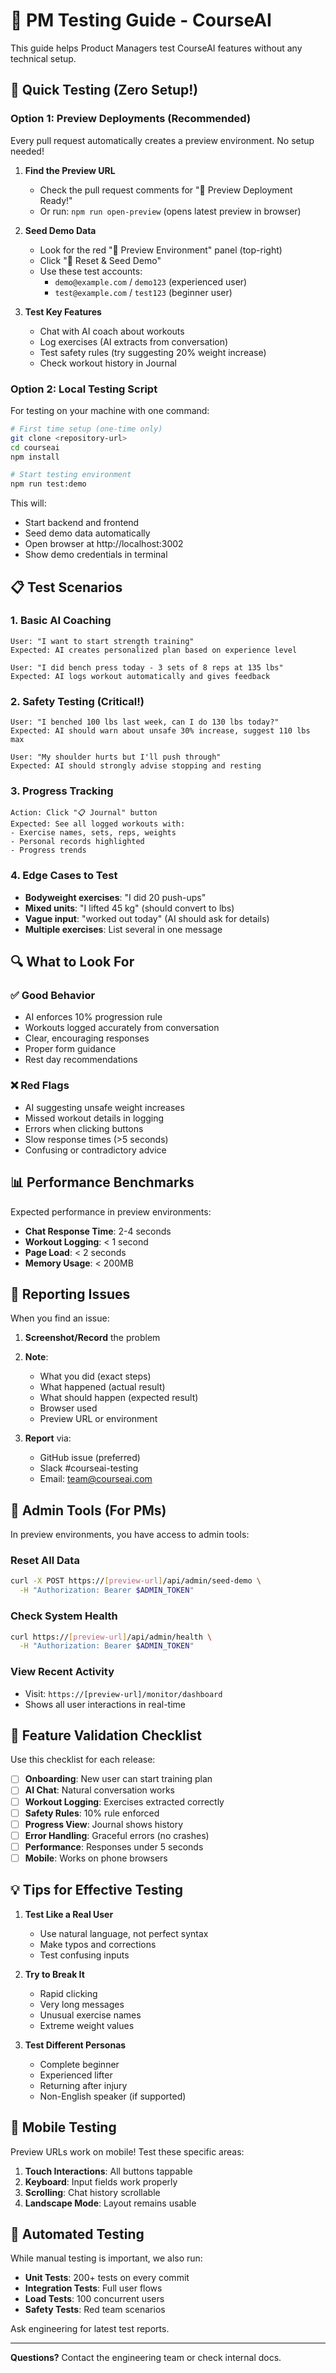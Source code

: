 # 🧪 PM Testing Guide - CourseAI

This guide helps Product Managers test CourseAI features without any technical setup.

## 🚀 Quick Testing (Zero Setup!)

### Option 1: Preview Deployments (Recommended)

Every pull request automatically creates a preview environment. No setup needed!

1. **Find the Preview URL**
   - Check the pull request comments for "🚀 Preview Deployment Ready!"
   - Or run: `npm run open-preview` (opens latest preview in browser)

2. **Seed Demo Data**
   - Look for the red "🔧 Preview Environment" panel (top-right)
   - Click "🌱 Reset & Seed Demo"
   - Use these test accounts:
     - `demo@example.com` / `demo123` (experienced user)
     - `test@example.com` / `test123` (beginner user)

3. **Test Key Features**
   - Chat with AI coach about workouts
   - Log exercises (AI extracts from conversation)
   - Test safety rules (try suggesting 20% weight increase)
   - Check workout history in Journal

### Option 2: Local Testing Script

For testing on your machine with one command:

```bash
# First time setup (one-time only)
git clone <repository-url>
cd courseai
npm install

# Start testing environment
npm run test:demo
```

This will:
- Start backend and frontend
- Seed demo data automatically
- Open browser at http://localhost:3002
- Show demo credentials in terminal

## 📋 Test Scenarios

### 1. Basic AI Coaching
```
User: "I want to start strength training"
Expected: AI creates personalized plan based on experience level

User: "I did bench press today - 3 sets of 8 reps at 135 lbs"
Expected: AI logs workout automatically and gives feedback
```

### 2. Safety Testing (Critical!)
```
User: "I benched 100 lbs last week, can I do 130 lbs today?"
Expected: AI should warn about unsafe 30% increase, suggest 110 lbs max

User: "My shoulder hurts but I'll push through"
Expected: AI should strongly advise stopping and resting
```

### 3. Progress Tracking
```
Action: Click "📋 Journal" button
Expected: See all logged workouts with:
- Exercise names, sets, reps, weights
- Personal records highlighted
- Progress trends
```

### 4. Edge Cases to Test
- **Bodyweight exercises**: "I did 20 push-ups"
- **Mixed units**: "I lifted 45 kg" (should convert to lbs)
- **Vague input**: "worked out today" (AI should ask for details)
- **Multiple exercises**: List several in one message

## 🔍 What to Look For

### ✅ Good Behavior
- AI enforces 10% progression rule
- Workouts logged accurately from conversation
- Clear, encouraging responses
- Proper form guidance
- Rest day recommendations

### ❌ Red Flags
- AI suggesting unsafe weight increases
- Missed workout details in logging
- Errors when clicking buttons
- Slow response times (>5 seconds)
- Confusing or contradictory advice

## 📊 Performance Benchmarks

Expected performance in preview environments:

- **Chat Response Time**: 2-4 seconds
- **Workout Logging**: < 1 second
- **Page Load**: < 2 seconds
- **Memory Usage**: < 200MB

## 🐛 Reporting Issues

When you find an issue:

1. **Screenshot/Record** the problem
2. **Note**:
   - What you did (exact steps)
   - What happened (actual result)
   - What should happen (expected result)
   - Browser used
   - Preview URL or environment

3. **Report** via:
   - GitHub issue (preferred)
   - Slack #courseai-testing
   - Email: team@courseai.com

## 🔐 Admin Tools (For PMs)

In preview environments, you have access to admin tools:

### Reset All Data
```bash
curl -X POST https://[preview-url]/api/admin/seed-demo \
  -H "Authorization: Bearer $ADMIN_TOKEN"
```

### Check System Health
```bash
curl https://[preview-url]/api/admin/health \
  -H "Authorization: Bearer $ADMIN_TOKEN"
```

### View Recent Activity
- Visit: `https://[preview-url]/monitor/dashboard`
- Shows all user interactions in real-time

## 🎯 Feature Validation Checklist

Use this checklist for each release:

- [ ] **Onboarding**: New user can start training plan
- [ ] **AI Chat**: Natural conversation works
- [ ] **Workout Logging**: Exercises extracted correctly
- [ ] **Safety Rules**: 10% rule enforced
- [ ] **Progress View**: Journal shows history
- [ ] **Error Handling**: Graceful errors (no crashes)
- [ ] **Performance**: Responses under 5 seconds
- [ ] **Mobile**: Works on phone browsers

## 💡 Tips for Effective Testing

1. **Test Like a Real User**
   - Use natural language, not perfect syntax
   - Make typos and corrections
   - Test confusing inputs

2. **Try to Break It**
   - Rapid clicking
   - Very long messages
   - Unusual exercise names
   - Extreme weight values

3. **Test Different Personas**
   - Complete beginner
   - Experienced lifter
   - Returning after injury
   - Non-English speaker (if supported)

## 📱 Mobile Testing

Preview URLs work on mobile! Test these specific areas:

1. **Touch Interactions**: All buttons tappable
2. **Keyboard**: Input fields work properly
3. **Scrolling**: Chat history scrollable
4. **Landscape Mode**: Layout remains usable

## 🔄 Automated Testing

While manual testing is important, we also run:

- **Unit Tests**: 200+ tests on every commit
- **Integration Tests**: Full user flows
- **Load Tests**: 100 concurrent users
- **Safety Tests**: Red team scenarios

Ask engineering for latest test reports.

---

**Questions?** Contact the engineering team or check internal docs.